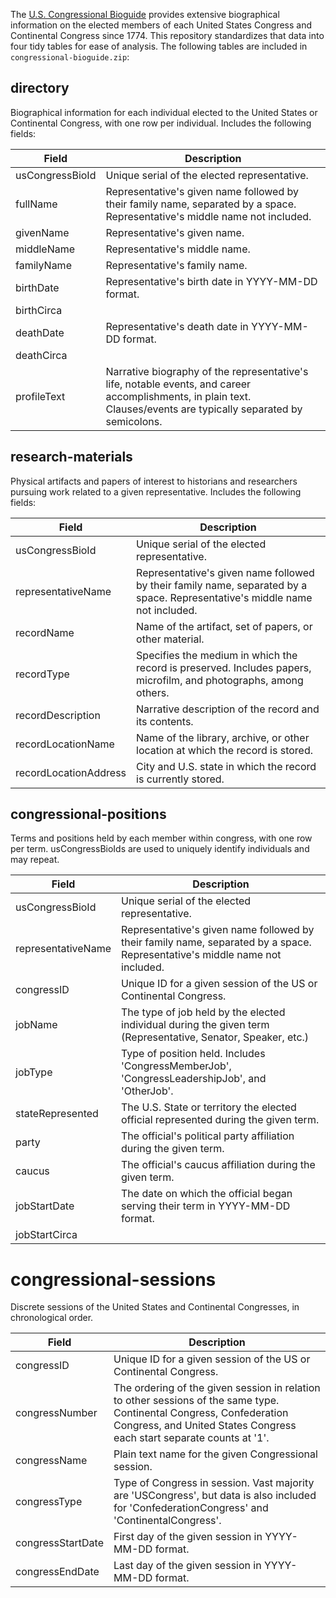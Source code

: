 The [U.S. Congressional Bioguide](https://bioguide.congress.gov/) provides extensive biographical information on the elected members of each United States Congress and Continental Congress since 1774. This repository standardizes that data into four tidy tables for ease of analysis. The following tables are included in `congressional-bioguide.zip`:

## directory
Biographical information for each individual elected to the United States or Continental Congress, with one row per individual. Includes the following fields:

| Field | Description |
| ----- | ----------- |
| usCongressBioId | Unique serial of the elected representative. |
| fullName | Representative's given name followed by their family name, separated by a space. Representative's middle name not included. |
| givenName | Representative's given name. |
| middleName | Representative's middle name. |
| familyName | Representative's family name. |
| birthDate | Representative's birth date in YYYY-MM-DD format. |
| birthCirca | |
| deathDate |  Representative's death date in YYYY-MM-DD format. |
| deathCirca | |
| profileText | Narrative biography of the representative's life, notable events, and career accomplishments, in plain text. Clauses/events are typically separated by semicolons. |

## research-materials
Physical artifacts and papers of interest to historians and researchers pursuing work related to a given representative. Includes the following fields:

| Field | Description |
| ----- | ----------- |
| usCongressBioId | Unique serial of the elected representative. |
| representativeName | Representative's given name followed by their family name, separated by a space. Representative's middle name not included. |
| recordName | Name of the artifact, set of papers, or other material. |
| recordType | Specifies the medium in which the record is preserved. Includes papers, microfilm, and photographs, among others. |
| recordDescription | Narrative description of the record and its contents. |
| recordLocationName | Name of the library, archive, or other location at which the record is stored. |
| recordLocationAddress | City and U.S. state in which the record is currently stored. |

## congressional-positions
Terms and positions held by each member within congress, with one row per term. usCongressBioIds are used to uniquely identify individuals and may repeat.

| Field | Description |
| ----- | ----------- |
| usCongressBioId | Unique serial of the elected representative. |
| representativeName | Representative's given name followed by their family name, separated by a space. Representative's middle name not included. |
| congressID | Unique ID for a given session of the US or Continental Congress. |
| jobName | The type of job held by the elected individual during the given term (Representative, Senator, Speaker, etc.) |
| jobType | Type of position held. Includes 'CongressMemberJob', 'CongressLeadershipJob', and 'OtherJob'. |
| stateRepresented | The U.S. State or territory the elected official represented during the given term. |
| party | The official's political party affiliation during the given term. |
| caucus | The official's caucus affiliation during the given term. |
| jobStartDate | The date on which the official began serving their term in YYYY-MM-DD format. |
| jobStartCirca | |

# congressional-sessions
Discrete sessions of the United States and Continental Congresses, in chronological order.

| Field | Description |
| ----- | ----------- |
| congressID | Unique ID for a given session of the US or Continental Congress. |
| congressNumber | The ordering of the given session in relation to other sessions of the same type. Continental Congress, Confederation Congress, and United States Congress each start separate counts at '1'. |
| congressName | Plain text name for the given Congressional session. |
| congressType | Type of Congress in session. Vast majority are 'USCongress', but data is also included for 'ConfederationCongress' and 'ContinentalCongress'. |
| congressStartDate | First day of the given session in YYYY-MM-DD format. |
| congressEndDate | Last day of the given session in YYYY-MM-DD format. |